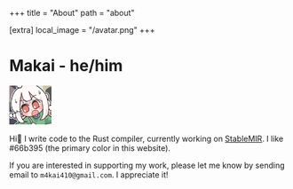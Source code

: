+++
title = "About"
path = "about"

[extra]
local_image = "/avatar.png"
+++

# Makai - he/him
<div align="left"><img src="/avatar.png" width="15%"></div>

Hi👋 I write code to the Rust compiler, currently working on [StableMIR](https://github.com/rust-lang/project-stable-mir). I like #66b395 (the primary color in this website).

If you are interested in supporting my work, please let me know by sending email to `m4kai410@gmail.com`. I appreciate it!
